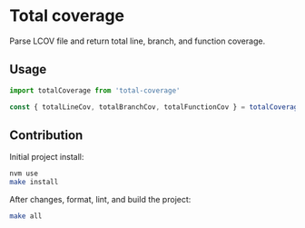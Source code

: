 # Total coverage

Parse LCOV file and return total line, branch, and function coverage.

## Usage

```ts
import totalCoverage from 'total-coverage'

const { totalLineCov, totalBranchCov, totalFunctionCov } = totalCoverage('path/to/lcov.info');
```

## Contribution

Initial project install:

```bash
nvm use
make install
```

After changes, format, lint, and build the project:

```bash
make all
```
